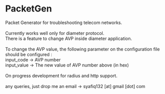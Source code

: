 # PacketGen
Packet Generator for troubleshooting telecom networks.
<br /> <br />
Currently works well only for diameter protocol. <br />
There is a feature to change AVP inside diameter application.<br /> 
<br />
To change the AVP value, the following parameter on the configuration file should be configured :<br />
input_code -> AVP number<br />
input_value -> The new value of AVP number above (in hex)<br />
<br />
On progress development for radius and http support. <br />
<br />
any queries, just drop me an email -> syafiq132 [at] gmail [dot] com<br />
